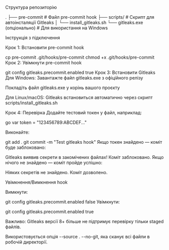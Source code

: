 
Структура репозиторію

.
├── pre-commit                 # Файл pre-commit hook
├── scripts/                   # Скрипт для автоінсталяції Gitleaks
│   └── install_gitleaks.sh
└── gitleaks.exe (опціонально) # Для використання на Windows


Інструкція з підключення

Крок 1: Встановити pre-commit hook

cp pre-commit .git/hooks/pre-commit
chmod +x .git/hooks/pre-commit
Крок 2: Увімкнути pre-commit hook

git config gitleaks.precommit.enabled true
Крок 3: Встановити Gitleaks
Для Windows:
Завантажте файл gitleaks.exe з офіційного релізу

Покладіть файл gitleaks.exe у корінь вашого проєкту

Для Linux/macOS:
Gitleaks встановиться автоматично через скрипт scripts/install_gitleaks.sh

Крок 4: Перевірка
Додайте тестовий токен у файл, наприклад:

go
var token = "123456789:ABCDEF..."

Виконайте:

git add .
git commit -m "Test gitleaks hook"
Якщо токен знайдено — коміт буде заблоковано:

Gitleaks виявив секрети в закомічених файлах! Коміт заблоковано.
Якщо нічого не знайдено — коміт пройде успішно:

 Ніяких секретів не знайдено. Коміт дозволено.

Увімкнення/Вимкнення hook

Вимкнути:

git config gitleaks.precommit.enabled false
Увімкнути:

git config gitleaks.precommit.enabled true


 Важливо:
Gitleaks версії 8+ більше не підтримує перевірку тільки staged файлів.

Використовується опція --source . --no-git, яка сканує всі файли в робочій директорії.